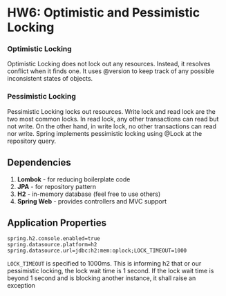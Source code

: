 # HW6: Optimistic and Pessimistic Locking

### Optimistic Locking
Optimistic Locking does not lock out any resources. Instead, it resolves conflict when it finds one.  It uses @version to keep track of any possible inconsistent states of objects.

### Pessimistic Locking
Pessimistic Locking locks out resources. Write lock and read lock are the two most common locks. In read lock, any other transactions can read but not write. On the other hand, in write lock, no other transactions can read nor write. Spring implements pessimistic locking using @Lock at the repository query.

## Dependencies
1. **Lombok** - for reducing boilerplate code
2. **JPA** - for repository pattern
3. **H2** - in-memory database (feel free to use others)
4. **Spring Web** - provides controllers and MVC support

## Application Properties

```text
spring.h2.console.enabled=true
spring.datasource.platform=h2
spring.datasource.url=jdbc:h2:mem:oplock;LOCK_TIMEOUT=1000
```

`LOCK_TIMEOUT` is specified to 1000ms.  This is informing h2 that or our pessimistic locking, the lock wait time is 1 second.  If the lock wait time is beyond 1 second and is blocking another instance, it shall raise an exception